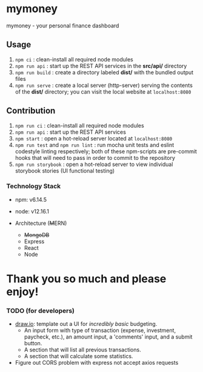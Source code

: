 # mymoney

mymoney - your personal finance dashboard

## Usage

1. `npm ci` : clean-install all required node modules
2. `npm run api` : start up the REST API services in the **src/api/** directory
3. `npm run build` : create a directory labeled **dist/** with the bundled output files
4. `npm run serve` : create a local server (http-server) serving the contents of the **dist/** directory; you can visit the local website at `localhost:8080`

## Contribution

1. `npm run ci` : clean-install all required node modules
2. `npm run api` : start up the REST API services
3. `npm start` : open a hot-reload server located at `localhost:8080`
4. `npm run test` and `npm run lint` : run mocha unit tests and eslint codestyle linting respectively; both of these npm-scripts are pre-commit hooks that will need to pass in order to commit to the repository
5. `npm run storybook` : open a hot-reload server to view individual storybook stories (UI functional testing)

### Technology Stack

- npm: v6.14.5
- node: v12.16.1

- Architecture (~~M~~ERN)
  - ~~MongoDB~~
  - Express
  - React
  - Node

# Thank you so much and please enjoy!

### TODO (for developers)

- [draw.io](https://www.draw.io): template out a UI for _incredibly basic_ budgeting.
  - An input form with type of transaction (expense, investment, paycheck, etc.), an amount input, a 'comments' input, and a submit button.
  - A section that will list all previous transactions.
  - A section that will calculate some statistics.
- Figure out CORS problem with express not accept axios requests

